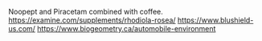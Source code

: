 Noopept and Piracetam combined with coffee.
https://examine.com/supplements/rhodiola-rosea/
https://www.blushield-us.com/
https://www.biogeometry.ca/automobile-environment
